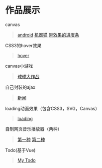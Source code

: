 # 作品展示

canvas
>[android](https://mingshanlian.github.io/canvas/canvas-android.html "canvas")
>[机器猫](https://mingshanlian.github.io/canvas/canvas-dingdang.html "canvas")
>[带效果的进度条](https://mingshanlian.github.io/canvas/progress.html "canvas")

CSS3的hover效果
>[hover](https://mingshanlian.github.io/css3-hover/mine.html "hover animation")

canvas小游戏
>[球球大作战](https://mingshanlian.github.io/canvasGame/ "canvasGame")

自己封装的ajax
>[新闻](https://mingshanlian.github.io/myAjax/ajax.html "ajax")

loading动画效果（包含CSS3，SVG，Canvas）
>[loading](https://mingshanlian.github.io/animation/loading.html "loading animation")

自制网页音乐播放器（两种）
>[第一种](https://mingshanlian.github.io/musicPlayer/music.html "music player")
>[第二种](https://mingshanlian.github.io/musicPlayer/player.html "music player")

Todo(基于Vue)
>[My Todo](https://mingshanlian.github.io/todo.html "todo")

